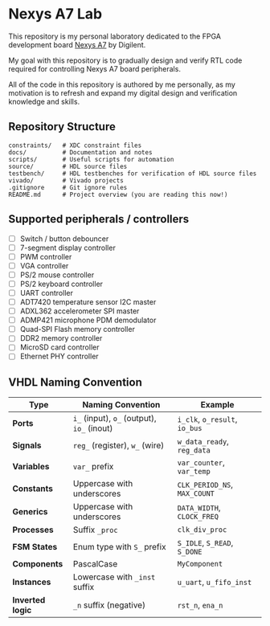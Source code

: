 # Nexys A7 Lab

This repository is my personal laboratory dedicated to the FPGA development board [Nexys A7](https://digilent.com/reference/programmable-logic/nexys-a7/start) by Digilent. 

My goal with this repository is to gradually design and verify RTL code required for controlling Nexys A7 board peripherals. 

All of the code in this repository is authored by me personally, as my motivation is to refresh and expand my digital design and verification knowledge and skills.

## Repository Structure

```
constraints/   # XDC constraint files
docs/          # Documentation and notes
scripts/       # Useful scripts for automation
source/        # HDL source files
testbench/     # HDL testbenches for verification of HDL source files
vivado/        # Vivado projects
.gitignore     # Git ignore rules
README.md      # Project overview (you are reading this now!)
```

## Supported peripherals / controllers

- [ ] Switch / button debouncer
- [ ] 7-segment display controller
- [ ] PWM controller
- [ ] VGA controller
- [ ] PS/2 mouse controller
- [ ] PS/2 keyboard controller
- [ ] UART controller
- [ ] ADT7420 temperature sensor I2C master
- [ ] ADXL362 accelerometer SPI master
- [ ] ADMP421 microphone PDM demodulator
- [ ] Quad-SPI Flash memory controller
- [ ] DDR2 memory controller
- [ ] MicroSD card controller
- [ ] Ethernet PHY controller

## VHDL Naming Convention

| Type        | Naming Convention | Example |
|------------|------------------|---------|
| **Ports** | `i_` (input), `o_` (output), `io_` (inout) | `i_clk`, `o_result`, `io_bus` |
| **Signals** | `reg_` (register),  `w_` (wire) | `w_data_ready`, `reg_data` |
| **Variables** | `var_` prefix | `var_counter`, `var_temp` |
| **Constants** | Uppercase with underscores | `CLK_PERIOD_NS`, `MAX_COUNT` |
| **Generics** | Uppercase with underscores | `DATA_WIDTH`, `CLOCK_FREQ` |
| **Processes** | Suffix `_proc` | `clk_div_proc` |
| **FSM States** | Enum type with `S_` prefix | `S_IDLE`, `S_READ`, `S_DONE` |
| **Components** | PascalCase | `MyComponent` |
| **Instances** | Lowercase with `_inst` suffix | `u_uart`, `u_fifo_inst` |
| **Inverted logic** | `_n` suffix (negative) | `rst_n`, `ena_n` |

